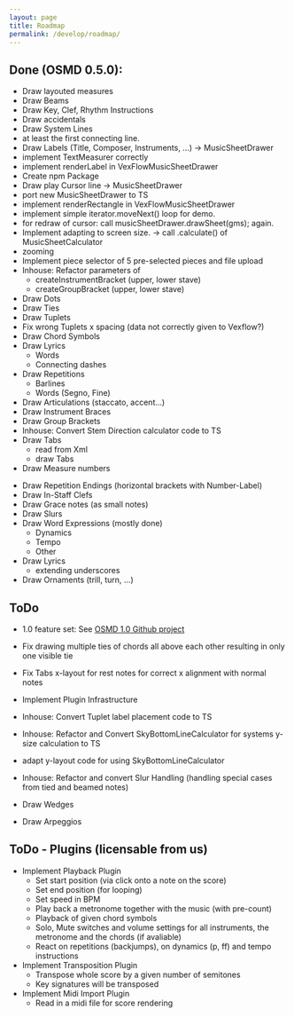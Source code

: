 ```yaml
---
layout: page
title: Roadmap
permalink: /develop/roadmap/
---
```


## Done (OSMD 0.5.0):
* Draw layouted measures
* Draw Beams
* Draw Key, Clef, Rhythm Instructions
* Draw accidentals
* Draw System Lines
* at least the first connecting line.
* Draw Labels (Title, Composer, Instruments, ...) →  MusicSheetDrawer
* implement  TextMeasurer correctly
* implement renderLabel in VexFlowMusicSheetDrawer
* Create npm Package
* Draw play Cursor line    →  MusicSheetDrawer
* port new MusicSheetDrawer to TS
* implement renderRectangle in VexFlowMusicSheetDrawer
* implement simple iterator.moveNext() loop for demo.
* for redraw of cursor: call musicSheetDrawer.drawSheet(gms); again.
* Implement adapting to screen size. → call .calculate() of MusicSheetCalculator
* zooming
* Implement piece selector of 5 pre-selected pieces and file upload
* Inhouse: Refactor parameters of
  * createInstrumentBracket (upper, lower stave)
  * createGroupBracket (upper, lower stave)
* Draw Dots
* Draw Ties
* Draw Tuplets
* Fix wrong Tuplets x spacing (data not correctly given to Vexflow?)
* Draw Chord Symbols
* Draw Lyrics
  * Words
  * Connecting dashes
* Draw Repetitions
  * Barlines
  * Words (Segno, Fine)
* Draw Articulations (staccato, accent...)
* Draw Instrument Braces
* Draw Group Brackets
* Inhouse: Convert Stem Direction calculator code to TS
* Draw Tabs
  * read from Xml
  * draw Tabs
* Draw Measure numbers
<!-- OSMD 0.5.0 -->
* Draw Repetition Endings (horizontal brackets with Number-Label)
* Draw In-Staff Clefs
* Draw Grace notes (as small notes)
* Draw Slurs
* Draw Word Expressions (mostly done)
  * Dynamics
  * Tempo
  * Other
* Draw Lyrics
  * extending underscores
* Draw Ornaments (trill, turn, ...)

## ToDo
* 1.0 feature set: See [OSMD 1.0 Github project](https://github.com/opensheetmusicdisplay/opensheetmusicdisplay/projects/3)

* Fix drawing multiple ties of chords all above each other resulting in only one visible tie
* Fix Tabs x-layout for rest notes for correct x alignment with normal notes

* Implement Plugin Infrastructure
* Inhouse: Convert Tuplet label placement code to TS
* Inhouse: Refactor and Convert SkyBottomLineCalculator for systems y-size calculation to TS
* adapt y-layout code for using SkyBottomLineCalculator
* Inhouse: Refactor and convert Slur Handling (handling special cases from tied and beamed notes)
* Draw Wedges
* Draw Arpeggios

## ToDo - Plugins (licensable from us)
* Implement Playback Plugin
  * Set start position (via click onto a note on the score)
  * Set end position (for looping)
  * Set speed in BPM
  * Play back a metronome together with the music (with pre-count)
  * Playback of given chord symbols
  * Solo, Mute switches and volume settings for all instruments, the metronome and the chords (if avaliable)
  * React on repetitions (backjumps), on dynamics (p, ff) and tempo instructions
* Implement Transposition Plugin
  * Transpose whole score by a given number of semitones
  * Key signatures will be transposed
* Implement Midi Import Plugin
  * Read in a midi file for score rendering
